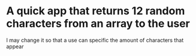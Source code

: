 # A quick app that returns 12 random characters from an array to the user
I may change it so that a use can specific the amount of characters that appear